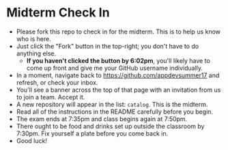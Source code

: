 # Midterm Check In

 - Please fork this repo to check in for the midterm. This is to help us know who is here.
 - Just click the "Fork" button in the top-right; you don't have to do anything else.
    - **If you haven't clicked the button by 6:02pm**, you'll likely have to come up front and give me your GitHub username individually.
 - In a moment, navigate back to https://github.com/appdevsummer17 and refresh, or check your inbox.
 - You'll see a banner across the top of that page with an invitation from us to join a team. Accept it.
 - A new repository will appear in the list: `catalog`. This is the midterm.
 - Read all of the instructions in the README carefully before you begin.
 - The exam ends at 7:35pm and class begins again at 7:50pm.
 - There ought to be food and drinks set up outside the classroom by 7:30pm. Fix yourself a plate before you come back in.
 - Good luck!
